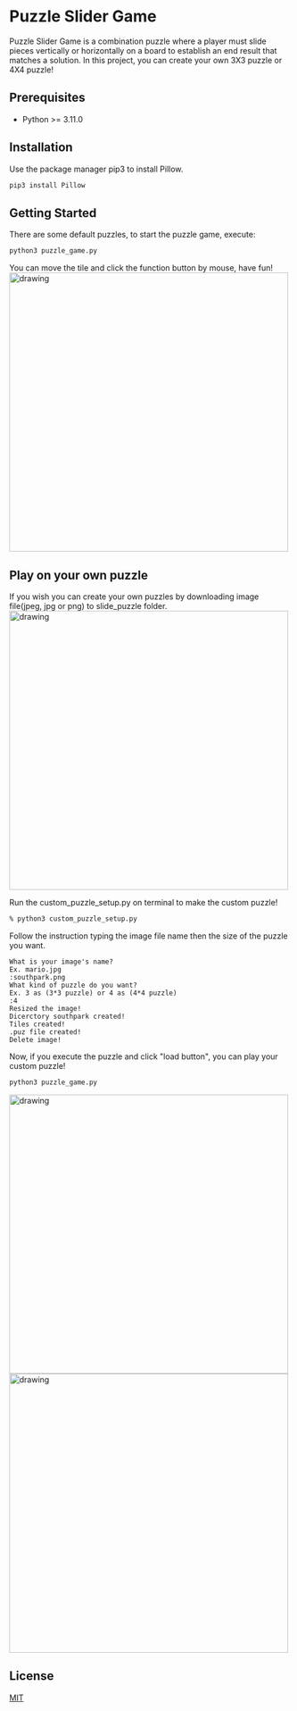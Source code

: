 # Puzzle Slider Game

Puzzle Slider Game is a combination puzzle where a player must slide pieces vertically or horizontally on a board to establish an end result that matches a solution. In this project, you can create your own 3X3 puzzle or 4X4 puzzle!

## Prerequisites
- Python >= 3.11.0

## Installation

Use the package manager pip3 to install Pillow.

```bash
pip3 install Pillow
```

## Getting Started
There are some default puzzles, to start the puzzle game, execute:

```bash
python3 puzzle_game.py
```
You can move the tile and click the function button by mouse, have fun!
<img src="https://i.imgur.com/tTZsYSs.jpg" alt="drawing" width="500"/>

## Play on your own puzzle
If you wish you can create your own puzzles by downloading image file(jpeg, jpg or png) to
slide_puzzle folder.
<img src="https://i.imgur.com/9EQExuD.png" alt="drawing" width="500"/>


Run the custom_puzzle_setup.py on terminal to make the custom puzzle!
```bash
% python3 custom_puzzle_setup.py
```
Follow the instruction typing the image file name then the size of the puzzle you want.
```
What is your image's name?
Ex. mario.jpg
:southpark.png
What kind of puzzle do you want?
Ex. 3 as (3*3 puzzle) or 4 as (4*4 puzzle)
:4
Resized the image!
Dicerctory southpark created!
Tiles created!
.puz file created!
Delete image!
```


Now, if you execute the puzzle and click "load button", you can play your custom puzzle!
```bash
python3 puzzle_game.py
```
<img src="https://i.imgur.com/rGAFhKQ.jpg" alt="drawing" width="500"/>
<img src="https://i.imgur.com/Mp1Iiq5.jpg" alt="drawing" width="500"/>


## License

[MIT](https://choosealicense.com/licenses/mit/)
